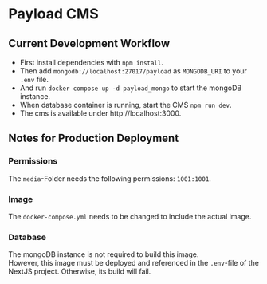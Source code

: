 # Payload CMS

## Current Development Workflow

- First install dependencies with `npm install`.
- Then add `mongodb://localhost:27017/payload` as `MONGODB_URI` to your `.env` file.
- And run `docker compose up -d payload_mongo` to start the mongoDB instance.
- When database container is running, start the CMS `npm run dev`.
- The cms is available under http://localhost:3000.

## Notes for Production Deployment

### Permissions

The `media`-Folder needs the following permissions: `1001:1001`.

### Image

The `docker-compose.yml` needs to be changed to include the actual image.

### Database

The mongoDB instance is not required to build this image.  
However, this image must be deployed and referenced in the `.env`-file of the NextJS project.
Otherwise, its build will fail.
